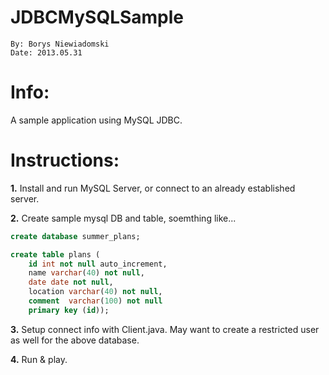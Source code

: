 # JDBCMySQLSample
```
By: Borys Niewiadomski
Date: 2013.05.31
```

# Info:

A sample application using MySQL JDBC. 

# Instructions:

**1.** Install and run MySQL Server, or connect to an already established server.

**2.** Create sample mysql DB and table, soemthing like...

```sql
create database summer_plans;
```

```sql
create table plans (
	id int not null auto_increment,
	name varchar(40) not null,
	date date not null,
	location varchar(40) not null,
	comment  varchar(100) not null
	primary key (id));
```

**3.** Setup connect info with Client.java.
May want to create a restricted user as well for the above database. 

**4.** Run & play. 